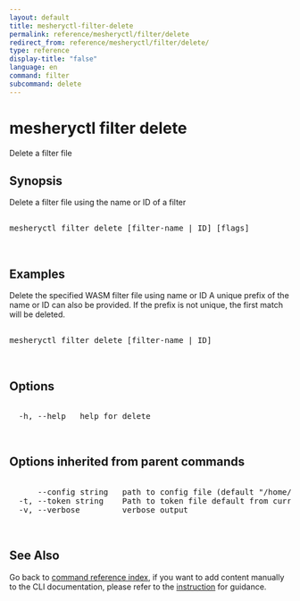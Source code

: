 ```yaml
---
layout: default
title: mesheryctl-filter-delete
permalink: reference/mesheryctl/filter/delete
redirect_from: reference/mesheryctl/filter/delete/
type: reference
display-title: "false"
language: en
command: filter
subcommand: delete
---
```


# mesheryctl filter delete

Delete a filter file

## Synopsis

Delete a filter file using the name or ID of a filter

<pre class='codeblock-pre'>
<div class='codeblock'>
mesheryctl filter delete [filter-name | ID] [flags]

</div>
</pre>

## Examples

Delete the specified WASM filter file using name or ID
A unique prefix of the name or ID can also be provided. If the prefix is not unique, the first match will be deleted.

<pre class='codeblock-pre'>
<div class='codeblock'>
mesheryctl filter delete [filter-name | ID]

</div>
</pre>

## Options

<pre class='codeblock-pre'>
<div class='codeblock'>
  -h, --help   help for delete

</div>
</pre>

## Options inherited from parent commands

<pre class='codeblock-pre'>
<div class='codeblock'>
      --config string   path to config file (default "/home/runner/.meshery/config.yaml")
  -t, --token string    Path to token file default from current context
  -v, --verbose         verbose output

</div>
</pre>

## See Also

Go back to [command reference index](/reference/mesheryctl/), if you want to add content manually to the CLI documentation, please refer to the [instruction](/project/contributing/contributing-cli#preserving-manually-added-documentation) for guidance.
